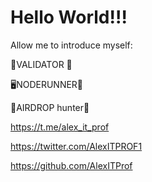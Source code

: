 # Hello World!!!

Allow me to introduce myself:


🧰VALIDATOR 🦉

🖥️NODERUNNER🐛

🍻AIRDROP hunter🐗

https://t.me/alex_it_prof

https://twitter.com/AlexITPROF1

https://github.com/AlexITProf
